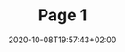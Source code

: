 ---
title: "Page 1"
date: 2020-10-08T19:57:43+02:00
draft: true

card_description:
image_description:
img_alt: ""

lesson_requirement: ""
layout: home-lesson
---